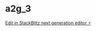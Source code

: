 # a2g_3

[Edit in StackBlitz next generation editor ⚡️](https://stackblitz.com/~/github.com/RemiKoder/a2g_3)